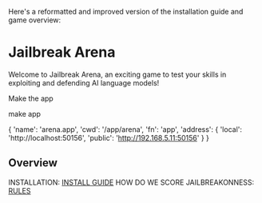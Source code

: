 Here's a reformatted and improved version of the installation guide and game overview:

# Jailbreak Arena

Welcome to Jailbreak Arena, an exciting game to test your skills in exploiting and defending AI language models!

Make the app

make app

{
    'name': 'arena.app',
    'cwd': '/app/arena',
    'fn': 'app',
    'address': {
        'local': 'http://localhost:50156',
        'public': 'http://192.168.5.11:50156'
    }
}

## Overview

INSTALLATION: [INSTALL GUIDE](./docs/install.md)
HOW DO WE SCORE JAILBREAKONNESS: [RULES](./docs/score.md)


